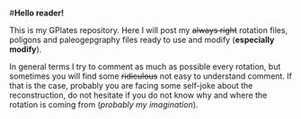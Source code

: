 
#**Hello reader!**

This is my GPlates repository. Here I will post my ~~always right~~ rotation files, poligons and paleogepgraphy files ready to use and modify (**especially modify**).

In general terms I try to comment as much as possible every rotation, but sometimes you will find some ~~ridiculous~~ not easy to understand comment. If that is the case, probably you are facing some self-joke about the reconstruction, do not hesitate if you do not know why and where the rotation is coming from (*probably my imagination*).

